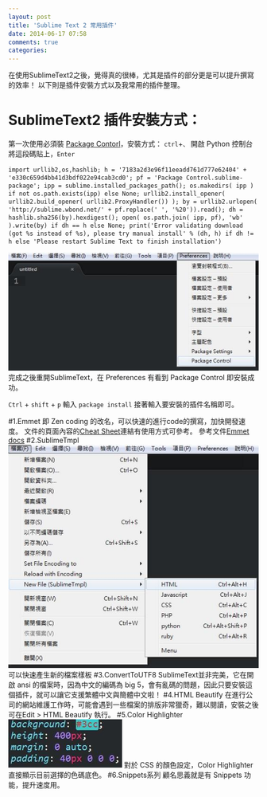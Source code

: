 ```yaml
---
layout: post
title: 'Sublime Text 2 常用插件'
date: 2014-06-17 07:58
comments: true
categories: 
---
```

在使用SublimeText2之後，覺得真的很棒，尤其是插件的部分更是可以提升撰寫的效率！
以下則是插件安裝方式以及我常用的插件整理。
# SublimeText2 插件安裝方式：    

<!--more-->

第一次使用必須裝 [Package Contorl](https://sublime.wbond.net/installation)，安裝方式：
`ctrl`+`、` 開啟 Python 控制台
將這段碼貼上，`Enter`
```
import urllib2,os,hashlib; h = '7183a2d3e96f11eeadd761d777e62404' + 'e330c659d4bb41d3bdf022e94cab3cd0'; pf = 'Package Control.sublime-package'; ipp = sublime.installed_packages_path(); os.makedirs( ipp ) if not os.path.exists(ipp) else None; urllib2.install_opener( urllib2.build_opener( urllib2.ProxyHandler()) ); by = urllib2.urlopen( 'http://sublime.wbond.net/' + pf.replace(' ', '%20')).read(); dh = hashlib.sha256(by).hexdigest(); open( os.path.join( ipp, pf), 'wb' ).write(by) if dh == h else None; print('Error validating download (got %s instead of %s), please try manual install' % (dh, h) if dh != h else 'Please restart Sublime Text to finish installation')
```
![可以看到Package Control就是成功囉!!](images/sublime-text-2-plugins/open-package-control.jpg)
完成之後重開SublimeText，在 Preferences 有看到 Package Control 即安裝成功。

`Ctrl` + `shift` + `p`
輸入 `package install`
接著輸入要安裝的插件名稱即可。

#1.Emmet
即 Zen coding 的改名，可以快速的進行code的撰寫，加快開發速度。
文件的頁面內容的[Cheat Sheet](http://docs.emmet.io/cheat-sheet/)連結有使用方式可參考。
參考文件[Emmet docs](http://docs.emmet.io/)
#2.SublimeTmpl
![這樣可以少打很多基本的Code~](images/sublime-text-2-plugins/add-new-html.jpg)
可以快速產生新的檔案樣板
#3.ConvertToUTF8
SublimeText並非完美，它在開啟 ansi 的檔案時，因為中文的編碼為 big 5，會有亂碼的問題，因此只要安裝這個插件，就可以讓它支援繁體中文與簡體中文啦！
#4.HTML Beautify
在進行公司的網站維護工作時，可能會遇到一些檔案的排版非常獵奇，難以閱讀，安裝之後可在Edit > HTML Beautify 執行。
#5.Color Highlighter
![CSS的色碼直接顯示在選擇的色碼底下很方便查看!](images/sublime-text-2-plugins/styles.jpg)
對於 CSS 的顏色設定，Color Highlighter 直接顯示目前選擇的色碼底色。
#6.Snippets系列
顧名思義就是有 Snippets 功能，提升速度用。

